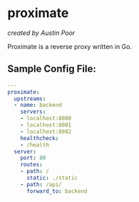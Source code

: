 # proximate

_created by Austin Poor_

Proximate is a reverse proxy written in Go.


## Sample Config File:

```yaml
---
proximate:
  upstreams:
  - name: backend
    servers:
    - localhost:8080
    - localhost:8081
    - localhost:8082
    healthcheck:
    - /health
  server:
    port: 80
    routes:
    - path: /
      static: ./static       
    - path: /api/
      forward_to: backend 
```
